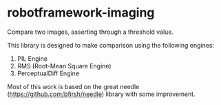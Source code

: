 robotframework-imaging
======================

Compare two images, asserting through a threshold value.

This library is designed to make comparison using the following engines:

1. PIL Engine
2. RMS (Root-Mean Square Engine)
3. PerceptualDiff Engine

Most of this work is based on the great needle (https://github.com/bfirsh/needle) library with some 
improvement. 